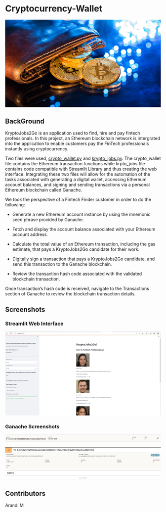 # Cryptocurrency-Wallet
![An image shows a wallet with bitcoin.](Images/19-4-challenge-image.png)

## BackGround
KryptoJobs2Go is an application used to find, hire and pay fintech professionals.  In this project, an Ethereum blockchain network is intergrated into the application to enable customers pay the FinTech professionals instantly using cryptocurrency. 

Two files were used, [crypto_wallet.py](https://github.com/Mkarandi/Cryptocurrency-Wallet/blob/main/crypto_wallet.py) and [krypto_jobs.py](https://github.com/Mkarandi/Cryptocurrency-Wallet/blob/main/krypto_jobs.py). The crypto_wallet file contains the Ethereum transaction functions while krpto_jobs file contains code compatible with Streamlit Library and thus creating the web interface. Integrating these two files will allow for the automation of the tasks associated with generating a digital wallet, accessing Ethereum account balances, and signing and sending transactions via a personal Ethereum blockchain called Ganache.

We took the perspective of a Fintech Finder customer in order to do the following:

* Generate a new Ethereum account instance by using the mnemonic seed phrase provided by Ganache.

* Fetch and display the account balance associated with your Ethereum account address.

* Calculate the total value of an Ethereum transaction, including the gas estimate, that pays a KryptoJobs2Go candidate for their work.

* Digitally sign a transaction that pays a KryptoJobs2Go candidate, and send this transaction to the Ganache blockchain.

* Review the transaction hash code associated with the validated blockchain transaction.

Once transaction’s hash code is received, navigate to the Transactions section of Ganache to review the blockchain transaction details. 

## Screenshots
### Streamlit Web Interface
![Deployed.](Images/Capture.PNG)

### Ganache Screenshots
![GANACHE1.](Images/ganache1.PNG)


![GANACHE2.](Images/ganache2.PNG)

## Contributors

Arandi M

